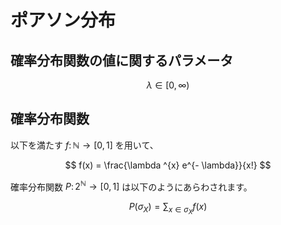 # ポアソン分布

## 確率分布関数の値に関するパラメータ
$$
\lambda \in [0, \infty)
$$

## 確率分布関数
以下を満たす $f \colon \mathbb{N} \rightarrow [0, 1]$ を用いて、

$$
f(x) = \frac{\lambda ^{x} e^{- \lambda}}{x!}
$$

確率分布関数 $P \colon 2^{\mathbb{N}} \rightarrow [0, 1]$ は以下のようにあらわされます。

$$
P(\sigma_{X}) = \displaystyle{\sum_{x \in \sigma_{X}} f(x)}
$$
